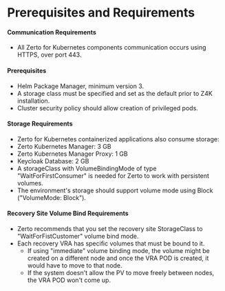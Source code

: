 # Prerequisites and Requirements

#### Communication Requirements
- All Zerto for Kubernetes components communication occurs using HTTPS, over port 443.

#### Prerequisites
- Helm Package Manager, minimum version 3.
- A storage class must be specified and set as the default prior to Z4K installation.
- Cluster security policy should allow creation of privileged pods.

#### Storage Requirements
-	Zerto for Kubernetes containerized applications also consume storage:
-	Zerto Kubernetes Manager: 3 GB
-	Zerto Kubernetes Manager Proxy: 1 GB
-	Keycloak Database: 2 GB
-	A storageClass with VolumeBindingMode of type "WaitForFirstConsumer" is needed for Zerto to work with persistent volumes.
-	The environment's storage should support volume mode using Block ("VolumeMode: Block").

#### Recovery Site Volume Bind Requirements
- Zerto recommends that you set the recovery site StorageClass to "WaitForFistCustomer" volume bind mode.
- Each recovery VRA has specific volumes that must be bound to it.
    - If using "immediate" volume binding mode, the volume might be created on a different node and once the VRA POD is created, it would have to move to that node.
    - If the system doesn't allow the PV to move freely between nodes, the VRA POD won't come up.
